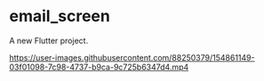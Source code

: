 # email_screen

A new Flutter project.

https://user-images.githubusercontent.com/88250379/154861149-03f01098-7c98-4737-b9ca-9c725b6347d4.mp4

